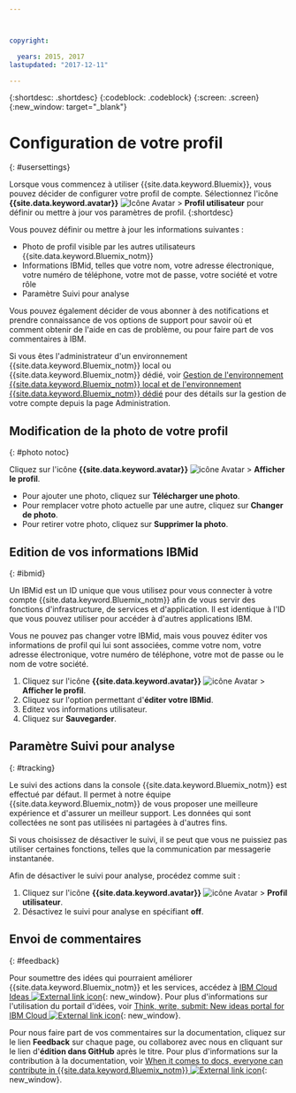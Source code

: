 ```yaml
---



copyright:

  years: 2015, 2017
lastupdated: "2017-12-11"

---
```


{:shortdesc: .shortdesc}
{:codeblock: .codeblock}
{:screen: .screen}
{:new_window: target="_blank"}

# Configuration de votre profil
{: #usersettings}

Lorsque vous commencez à utiliser {{site.data.keyword.Bluemix}}, vous pouvez décider de configurer votre profil de compte. Sélectionnez l'icône **{{site.data.keyword.avatar}}** ![Icône Avatar](../icons/i-avatar-icon.svg) &gt; **Profil utilisateur** pour définir ou mettre à jour vos paramètres de profil.
{:shortdesc}

Vous pouvez définir ou mettre à jour les informations suivantes :

 * Photo de profil visible par les autres utilisateurs {{site.data.keyword.Bluemix_notm}}
 * Informations IBMid, telles que votre nom, votre adresse électronique, votre numéro de téléphone, votre mot de passe, votre société et votre rôle
 * Paramètre Suivi pour analyse

Vous pouvez également décider de vous abonner à des notifications et prendre connaissance de vos options de support pour savoir où et comment obtenir de l'aide en cas de problème, ou pour faire part de vos commentaires à IBM.

Si vous êtes l'administrateur d'un environnement {{site.data.keyword.Bluemix_notm}} local ou {{site.data.keyword.Bluemix_notm}} dédié, voir [Gestion de l'environnement {{site.data.keyword.Bluemix_notm}} local et de l'environnement {{site.data.keyword.Bluemix_notm}} dédié](/docs/admin/index.html#mng) pour des détails sur la gestion de votre compte depuis la page Administration.

## Modification de la photo de votre profil
{: #photo notoc}

Cliquez sur l'icône **{{site.data.keyword.avatar}}** ![icône Avatar](../icons/i-avatar-icon.svg) &gt; **Afficher le profil**.

  * Pour ajouter une photo, cliquez sur **Télécharger une photo**.
  * Pour remplacer votre photo actuelle par une autre, cliquez sur **Changer de photo**.
  * Pour retirer votre photo, cliquez sur **Supprimer la photo**.

## Edition de vos informations IBMid
{: #ibmid}

Un IBMid est un ID unique que vous utilisez pour vous connecter à votre compte {{site.data.keyword.Bluemix_notm}} afin de vous servir des
fonctions d'infrastructure, de services et d'application. Il est identique à l'ID que vous pouvez utiliser pour accéder à d'autres applications IBM.

Vous ne pouvez pas changer votre IBMid, mais vous pouvez éditer vos informations de profil qui lui sont associées, comme votre nom, votre adresse électronique, votre numéro de téléphone, votre mot de passe ou le nom de votre société.

1. Cliquez sur l'icône **{{site.data.keyword.avatar}}** ![icône Avatar](../icons/i-avatar-icon.svg) &gt; **Afficher le profil**.
2. Cliquez sur l'option permettant d'**éditer votre IBMid**.
3. Editez vos informations utilisateur.
4. Cliquez sur **Sauvegarder**.

## Paramètre Suivi pour analyse
{: #tracking}

Le suivi des actions dans la console {{site.data.keyword.Bluemix_notm}} est effectué par défaut. Il permet à notre équipe
{{site.data.keyword.Bluemix_notm}} de vous proposer une meilleure expérience et d'assurer un meilleur support. Les données qui sont collectées ne sont pas utilisées ni partagées à d'autres fins.

Si vous choisissez de désactiver le suivi, il se peut que vous ne puissiez pas utiliser certaines fonctions, telles que la communication par messagerie instantanée.

Afin de désactiver le suivi pour analyse, procédez comme suit :

1. Cliquez sur l'icône **{{site.data.keyword.avatar}}** ![icône Avatar](../icons/i-avatar-icon.svg) &gt; **Profil utilisateur**.
2. Désactivez le suivi pour analyse en spécifiant **off**.

## Envoi de commentaires
{: #feedback}

Pour soumettre des idées qui pourraient améliorer {{site.data.keyword.Bluemix_notm}}  et les services, accédez à [IBM Cloud Ideas ![External link icon](../icons/launch-glyph.svg)](https://ibmcloud.ideas.aha.io){: new_window}. Pour plus d'informations sur l'utilisation du portail d'idées, voir [Think, write, submit: New ideas portal for IBM Cloud ![External link icon](../icons/launch-glyph.svg)](https://developer.ibm.com/bluemix/2016/10/05/think-write-submit/){: new_window}.

Pour nous faire part de vos commentaires sur la documentation, cliquez sur le lien **Feedback** sur chaque page, ou collaborez avec nous en cliquant sur le lien d'**édition dans GitHub** après le titre. Pour plus d'informations sur la contribution à la documentation, voir [When it comes to docs, everyone can contribute in {{site.data.keyword.Bluemix_notm}} ![External link icon](../icons/launch-glyph.svg)](https://developer.ibm.com/bluemix/2016/01/13/bluemix-docs-now-open-source-on-github/){: new_window}.
